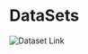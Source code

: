 # DataSets

![Dataset Link](https://www.kaggle.com/datasets/gibi13/pneumonia-covid19-image-dataset)
